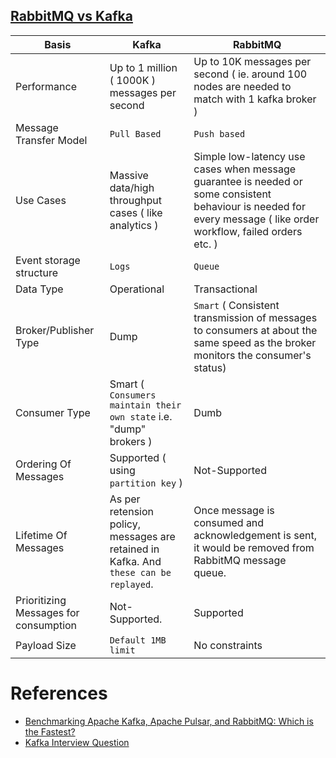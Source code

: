 
## [RabbitMQ vs Kafka](https://www.interviewbit.com/blog/rabbitmq-vs-kafka)

Basis                                 | Kafka                                                                              | RabbitMQ                                                                                                                                                           |
---------------------------------------|------------------------------------------------------------------------------------|--------------------------------------------------------------------------------------------------------------------------------------------------------------------|
Performance | Up to 1 million ( 1000K ) messages per second                                      | Up to 10K messages per second ( ie. around 100 nodes are needed to match with 1 kafka broker )                                                                     |                                                                                             |
Message Transfer Model | `Pull Based`                                                                         | `Push based`                                                                                                                                                         |                                                                                             |
Use Cases | Massive data/high throughput cases ( like analytics )                              | Simple low-latency use cases when message guarantee is needed or some consistent behaviour is needed for every message ( like order workflow, failed orders etc. ) |                                                                                             |
Event storage structure | `Logs`                                                                             | `Queue`                                                                                                                                                              |                                                                                             |
Data Type | Operational                                                                        | Transactional                                                                                                                                                      |                                                                                             |
Broker/Publisher Type | Dump                                                                               | `Smart` ( Consistent transmission of messages to consumers at about the same speed as the broker monitors the consumer's status)                                     |                                                                                             |
Consumer Type | Smart ( `Consumers maintain their own state` i.e. "dump" brokers )                   | Dumb                                                                                                                                                               |                                                                                             |
Ordering Of Messages                  | Supported ( using `partition key` )                                                  | Not-Supported                                                                                                                                                      |
Lifetime Of Messages                  | As per retension policy, messages are retained in Kafka. And `these can be replayed`. | Once message is consumed and acknowledgement is sent, it would be removed from RabbitMQ message queue.                                                             |
Prioritizing Messages for consumption | Not-Supported.                                                                     | Supported                                                                                                                                                          |                                                                                             |
Payload Size | `Default 1MB limit`                                                                  | No constraints                                                                                                                                                     |                                                                                             |

# References
- [Benchmarking Apache Kafka, Apache Pulsar, and RabbitMQ: Which is the Fastest?](https://www.confluent.io/blog/kafka-fastest-messaging-system/)
- [Kafka Interview Question](https://www.interviewbit.com/kafka-interview-questions/)